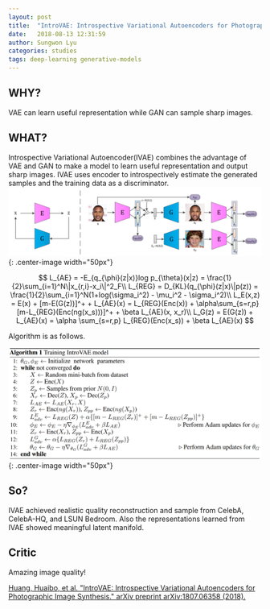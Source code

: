 ```yaml
---
layout: post
title:  "IntroVAE: Introspective Variational Autoencoders for Photographic Image Synthesis"
date:   2018-08-13 12:31:59
author: Sungwon Lyu
categories: studies
tags: deep-learning generative-models
---
```

## WHY? 
VAE can learn useful representation while GAN can sample sharp images.

## WHAT?
Introspective Variational Autoencoder(IVAE) combines the advantage of VAE and GAN to make a model to learn useful representation and output sharp images. IVAE uses encoder to introspectively estimate the generated samples and the training data as a discriminator. 
![image](/assets/images/ivae1.png){: .center-image width="50px"}

$$
L_{AE} = -E_{q_{\phi}(z|x)}log p_{\theta}(x|z) = \frac{1}{2}\sum_{i=1}^N\|x_{r,i}-x_i\|^2_F\\
L_{REG} = D_{KL}(q_{\phi}(z|x)\|p(z)) = \frac{1}{2}\sum_{i=1}^N(1+log(\sigma_i^2) - \mu_i^2 - \sigma_i^2)\\
L_E(x,z) = E(x) + [m-E(G(z))]^+ + L_{AE}(x) = L_{REG}(Enc(x)) + \alpha\sum_{s=r,p}[m-L_{REG}(Enc(ng(x_s)))]^+ + \beta L_{AE}(x, x_r)\\
L_G(z) = E(G(z)) + L_{AE}(x) = \alpha \sum_{s=r,p} L_{REG}(Enc(x_s)) + \beta L_{AE}(x)
$$

Algorithm is as follows.

![image](/assets/images/ivae2.png){: .center-image width="50px"}

## So?
IVAE achieved realistic quality reconstruction and sample from CelebA, CelebA-HQ, and LSUN Bedroom. Also the representations learned from IVAE showed meaningful latent manifold.

## Critic
Amazing image quality!

[Huang, Huaibo, et al. "IntroVAE: Introspective Variational Autoencoders for Photographic Image Synthesis." arXiv preprint arXiv:1807.06358 (2018).](https://arxiv.org/abs/1807.06358)